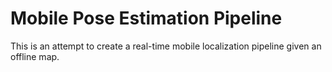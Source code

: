 # Mobile Pose Estimation Pipeline

This is an attempt to create a real-time mobile localization pipeline given an offline map.
